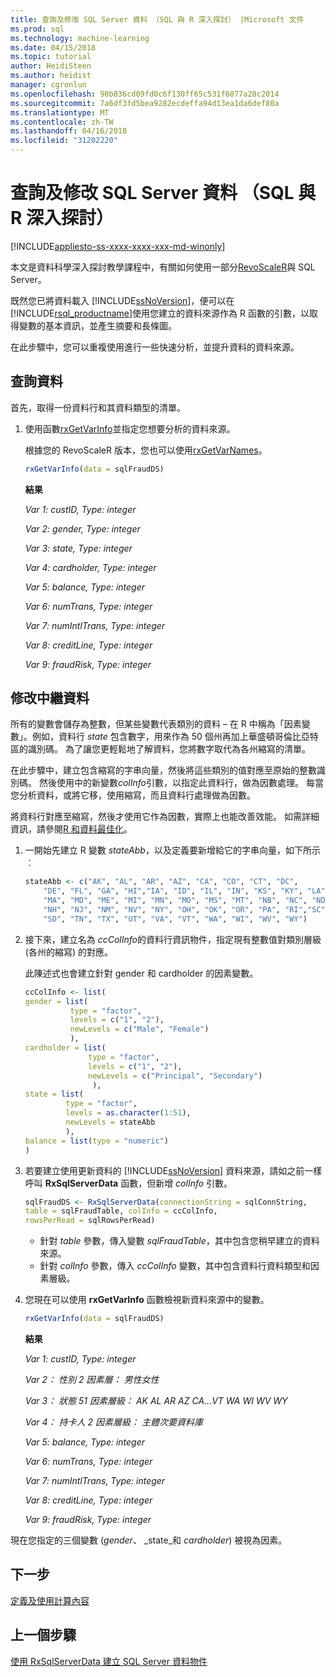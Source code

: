 ```yaml
---
title: 查詢及修改 SQL Server 資料 （SQL 與 R 深入探討） |Microsoft 文件
ms.prod: sql
ms.technology: machine-learning
ms.date: 04/15/2018
ms.topic: tutorial
author: HeidiSteen
ms.author: heidist
manager: cgronlun
ms.openlocfilehash: 90b836cd09fd0c6f130ff65c531f6077a28c2014
ms.sourcegitcommit: 7a6df3fd5bea9282ecdeffa94d13ea1da6def80a
ms.translationtype: MT
ms.contentlocale: zh-TW
ms.lasthandoff: 04/16/2018
ms.locfileid: "31202220"
---
```

# <a name="query-and-modify-the-sql-server-data-sql-and-r-deep-dive"></a>查詢及修改 SQL Server 資料 （SQL 與 R 深入探討）
[!INCLUDE[appliesto-ss-xxxx-xxxx-xxx-md-winonly](../../includes/appliesto-ss-xxxx-xxxx-xxx-md-winonly.md)]

本文是資料科學深入探討教學課程中，有關如何使用一部分[RevoScaleR](https://docs.microsoft.com/machine-learning-server/r-reference/revoscaler/revoscaler)與 SQL Server。

既然您已將資料載入 [!INCLUDE[ssNoVersion](../../includes/ssnoversion-md.md)]，便可以在 [!INCLUDE[rsql_productname](../../includes/rsql-productname-md.md)]使用您建立的資料來源作為 R 函數的引數，以取得變數的基本資訊，並產生摘要和長條圖。

在此步驟中，您可以重複使用進行一些快速分析，並提升資料的資料來源。

## <a name="query-the-data"></a>查詢資料

首先，取得一份資料行和其資料類型的清單。

1.  使用函數[rxGetVarInfo](https://docs.microsoft.com/machine-learning-server/r-reference/revoscaler/rxgetvarinfoxdf)並指定您想要分析的資料來源。

    根據您的 RevoScaleR 版本，您也可以使用[rxGetVarNames](https://docs.microsoft.com/machine-learning-server/r-reference/revoscaler/rxgetvarnames)。 
  
    ```R
    rxGetVarInfo(data = sqlFraudDS)
    ```

    **結果**
    
    *Var 1: custID, Type: integer*
    
    *Var 2: gender, Type: integer*
    
    *Var 3: state, Type: integer*
    
    *Var 4: cardholder, Type: integer*
    
    *Var 5: balance, Type: integer*
    
    *Var 6: numTrans, Type: integer*
    
    *Var 7: numIntlTrans, Type: integer*
    
    *Var 8: creditLine, Type: integer*
    
    *Var 9: fraudRisk, Type: integer*


## <a name="modify-metadata"></a>修改中繼資料

所有的變數會儲存為整數，但某些變數代表類別的資料 – 在 R 中稱為「因素變數」。例如，資料行 *state* 包含數字，用來作為 50 個州再加上華盛頓哥倫比亞特區的識別碼。  為了讓您更輕鬆地了解資料，您將數字取代為各州縮寫的清單。

在此步驟中，建立包含縮寫的字串向量，然後將這些類別的值對應至原始的整數識別碼。 然後使用中的新變數*colInfo*引數，以指定此資料行，做為因數處理。 每當您分析資料，或將它移，使用縮寫，而且資料行處理做為因數。

將資料行對應至縮寫，然後才使用它作為因數，實際上也能改善效能。 如需詳細資訊，請參閱[R 和資料最佳化](..\r\r-and-data-optimization-r-services.md)。

1. 一開始先建立 R 變數 *stateAbb*，以及定義要新增給它的字串向量，如下所示︰
  
    ```R
    stateAbb <- c("AK", "AL", "AR", "AZ", "CA", "CO", "CT", "DC",
        "DE", "FL", "GA", "HI","IA", "ID", "IL", "IN", "KS", "KY", "LA",
        "MA", "MD", "ME", "MI", "MN", "MO", "MS", "MT", "NB", "NC", "ND",
        "NH", "NJ", "NM", "NV", "NY", "OH", "OK", "OR", "PA", "RI","SC",
        "SD", "TN", "TX", "UT", "VA", "VT", "WA", "WI", "WV", "WY")
    ```

2. 接下來，建立名為 *ccColInfo*的資料行資訊物件，指定現有整數值對類別層級 (各州的縮寫) 的對應。
  
    此陳述式也會建立針對 gender 和 cardholder 的因素變數。
  
    ```R
    ccColInfo <- list(
    gender = list(
              type = "factor",
              levels = c("1", "2"),
              newLevels = c("Male", "Female")
              ),
    cardholder = list(
                  type = "factor",
                  levels = c("1", "2"),
                  newLevels = c("Principal", "Secondary")
                   ),
    state = list(
             type = "factor",
             levels = as.character(1:51),
             newLevels = stateAbb
             ),
    balance = list(type = "numeric")
    )
    ```
  
3. 若要建立使用更新資料的 [!INCLUDE[ssNoVersion](../../includes/ssnoversion-md.md)] 資料來源，請如之前一樣呼叫 **RxSqlServerData** 函數，但新增 *colInfo* 引數。
  
    ```R
    sqlFraudDS <- RxSqlServerData(connectionString = sqlConnString,
    table = sqlFraudTable, colInfo = ccColInfo,
    rowsPerRead = sqlRowsPerRead)
    ```
  
    - 針對 *table* 參數，傳入變數 *sqlFraudTable*，其中包含您稍早建立的資料來源。
    - 針對 *colInfo* 參數，傳入 *ccColInfo* 變數，其中包含資料行資料類型和因素層級。

4.  您現在可以使用 **rxGetVarInfo** 函數檢視新資料來源中的變數。
  
    ```R
    rxGetVarInfo(data = sqlFraudDS)
    ```

    **結果**
    
    *Var 1: custID, Type: integer*
    
    *Var 2： 性別 2 因素層： 男性女性*
    
    *Var 3： 狀態 51 因素層級： AK AL AR AZ CA...VT WA WI WV WY*
    
    *Var 4： 持卡人 2 因素層級： 主體次要資料庫*
    
    *Var 5: balance, Type: integer*
    
    *Var 6: numTrans, Type: integer*
    
    *Var 7: numIntlTrans, Type: integer*
    
    *Var 8: creditLine, Type: integer*
    
    *Var 9: fraudRisk, Type: integer*

現在您指定的三個變數 (_gender_、 _state_和 _cardholder_) 被視為因素。

## <a name="next-step"></a>下一步

[定義及使用計算內容](../../advanced-analytics/tutorials/deepdive-define-and-use-compute-contexts.md)

## <a name="previous-step"></a>上一個步驟

[使用 RxSqlServerData 建立 SQL Server 資料物件](../../advanced-analytics/tutorials/deepdive-create-sql-server-data-objects-using-rxsqlserverdata.md)
